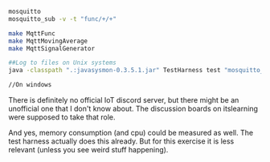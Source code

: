 ```bash
mosquitto
mosquitto_sub -v -t "func/+/+"

make MqttFunc
make MqttMovingAverage
make MqttSignalGenerator

##Log to files on Unix systems
java -classpath ".:javasysmon-0.3.5.1.jar" TestHarness test "mosquitto_sub -v -t "func/+/+""

//On windows

```

There is definitely no official IoT discord server, but there might be an unofficial one that I don't know about. The discussion boards on itslearning were supposed to take that role.

And yes, memory consumption (and cpu) could be measured as well. The test harness actually does this already. 
But for this exercise it is less relevant (unless you see weird stuff happening).
